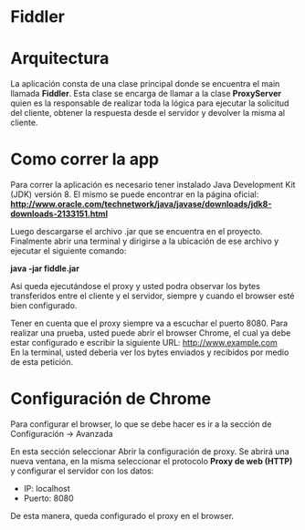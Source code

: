 # Fiddler

# Arquitectura

La aplicación consta de una clase principal donde se encuentra el 
main llamada **Fiddler**. Esta clase se encarga de llamar a la clase
**ProxyServer** quien es la responsable de realizar toda la lógica para
ejecutar la solicitud del cliente, obtener la respuesta desde el
servidor y devolver la misma al cliente.

# Como correr la app

Para correr la aplicación es necesario tener instalado Java
Development Kit (JDK) versión 8. El mismo se puede encontrar
en la página oficial: **http://www.oracle.com/technetwork/java/javase/downloads/jdk8-downloads-2133151.html**

Luego descargarse el archivo .jar
que se encuentra en el proyecto. Finalmente abrir una terminal y dirigirse
a la ubicación de ese archivo y ejecutar el siguiente comando:

**java -jar fiddle.jar**

Así queda ejecutándose el proxy y usted podra observar los bytes
transferidos entre el cliente y el servidor, siempre y cuando el 
browser esté bien configurado.

Tener en cuenta que el proxy siempre va a escuchar el puerto 8080.
Para realizar una prueba, usted puede abrir el browser Chrome,
 el cual ya debe estar configurado e escribir la siguiente URL:
 http://www.example.com
 <br> En la terminal, usted deberia ver los bytes enviados y recibidos
 por medio de esta petición.

# Configuración de Chrome

Para configurar el browser, lo que se debe hacer es ir a la 
sección de Configuración -> Avanzada <br>

En esta sección seleccionar Abrir la configuración de proxy. 
Se abrirá una nueva ventana, en la misma seleccionar el protocolo
**Proxy de web (HTTP)** y configurar el servidor con los datos: 
- IP: localhost 
- Puerto: 8080 

De esta manera, queda configurado el proxy en el browser.
